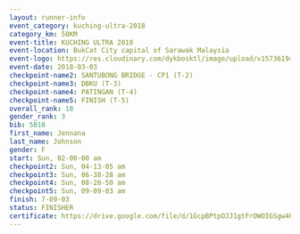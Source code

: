 ```yaml
--- 
layout: runner-info 
event_category: kuching-ultra-2018 
category_km: 50KM 
event-title: KUCHING ULTRA 2018 
event-location: BukCat City capital of Sarawak Malaysia 
event-logo: https://res.cloudinary.com/dykbosktl/image/upload/v1573619473/Logo/kuching-ultra-2018-logo_tlpvm5.png 
event-date: 2018-03-03 
checkpoint-name2: SANTUBONG BRIDGE - CP1 (T-2) 
checkpoint-name3: DBKU (T-3) 
checkpoint-name4: PATINGAN (T-4) 
checkpoint-name5: FINISH (T-5) 
overall_rank: 18
gender_rank: 3
bib: 5010
first_name: Jennana
last_name: Johnson
gender: F
start: Sun, 02-00-00 am
checkpoint2: Sun, 04-13-05 am
checkpoint3: Sun, 06-38-28 am
checkpoint4: Sun, 08-20-50 am
checkpoint5: Sun, 09-09-03 am
finish: 7-09-03
status: FINISHER
certificate: https://drive.google.com/file/d/1GcpBPtpOJJ1gtFrOWOIGSgw40cie3nl/view?usp=sharing
--- 
```

